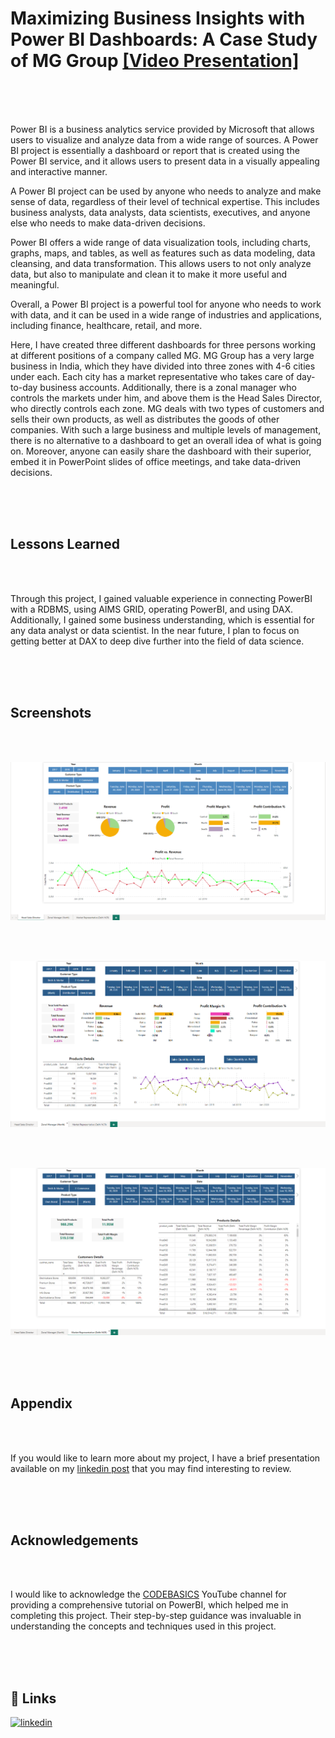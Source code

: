 # Maximizing Business Insights with Power BI Dashboards: A Case Study of MG Group [[Video Presentation]](https://www.linkedin.com/posts/dipu1591_dataanlytics-powerbi-salesinsights-activity-7044568108769968128-cF5j?utm_source=share&utm_medium=member_desktop)

<br/>

<br/>

<br/>

Power BI is a business analytics service provided by Microsoft that allows users to visualize and analyze data from a wide range of sources. A Power BI project is essentially a dashboard or report that is created using the Power BI service, and it allows users to present data in a visually appealing and interactive manner.

A Power BI project can be used by anyone who needs to analyze and make sense of data, regardless of their level of technical expertise. This includes business analysts, data analysts, data scientists, executives, and anyone else who needs to make data-driven decisions.

Power BI offers a wide range of data visualization tools, including charts, graphs, maps, and tables, as well as features such as data modeling, data cleansing, and data transformation. This allows users to not only analyze data, but also to manipulate and clean it to make it more useful and meaningful.

Overall, a Power BI project is a powerful tool for anyone who needs to work with data, and it can be used in a wide range of industries and applications, including finance, healthcare, retail, and more.

Here, I have created three different dashboards for three persons working at different positions of a company called MG. MG Group has a very large business in India, which they have divided into three zones with 4-6 cities under each. Each city has a market representative who takes care of day-to-day business accounts. Additionally, there is a zonal manager who controls the markets under him, and above them is the Head Sales Director, who directly controls each zone. MG deals with two types of customers and sells their own products, as well as distributes the goods of other companies. With such a large business and multiple levels of management, there is no alternative to a dashboard to get an overall idea of what is going on. Moreover, anyone can easily share the dashboard with their superior, embed it in PowerPoint slides of office meetings, and take data-driven decisions.

<br/>

<br/>

<br/>

## Lessons Learned

<br/>

<br/>

Through this project, I gained valuable experience in connecting PowerBI with a RDBMS, using AIMS GRID, operating PowerBI, and using DAX. Additionally, I gained some business understanding, which is essential for any data analyst or data scientist. In the near future, I plan to focus on getting better at DAX to deep dive further into the field of data science. 

<br/>

<br/>

<br/>

## Screenshots

<br/>

<br/>

![Screenshot of Dashboard for Head sales Director](https://github.com/dipu1591/PowerBI_project_MG_sales_insights/blob/main/Screenshot/1.PNG)

<br/>

<br/>

![Screenshot of Dashboard for Zonal Manager](https://github.com/dipu1591/PowerBI_project_MG_sales_insights/blob/main/Screenshot/2.PNG)

<br/>

<br/>

![Screenshot of Dashboard for Market Representative](https://github.com/dipu1591/PowerBI_project_MG_sales_insights/blob/main/Screenshot/3.PNG)

<br/>

<br/>

<br/>

## Appendix

<br/>

<br/>

If you would like to learn more about my project, I have a brief presentation available on my [linkedin post](https://www.linkedin.com/posts/dipu1591_dataanlytics-powerbi-salesinsights-activity-7044568108769968128-cF5j?utm_source=share&utm_medium=member_desktop) that you may find interesting to review.

<br/>

<br/>

<br/>

## Acknowledgements

<br/>

<br/>

I would like to acknowledge the [CODEBASICS](https://www.youtube.com/@codebasics/) YouTube channel for providing a comprehensive tutorial on PowerBI, which helped me in completing this project. Their step-by-step guidance was invaluable in understanding the concepts and techniques used in this project.

<br/>

<br/>

<br/>

## 🔗 Links
[![linkedin](https://img.shields.io/badge/linkedin-0A66C2?style=for-the-badge&logo=linkedin&logoColor=white)](https://www.linkedin.com/in/dipu1591/)
